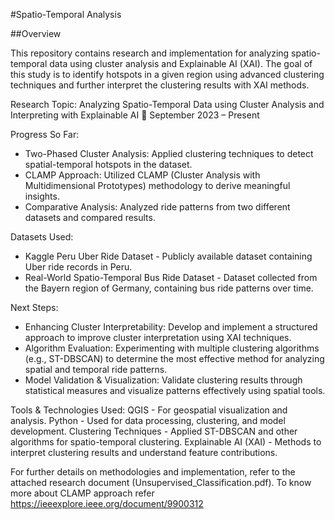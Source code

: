 #Spatio-Temporal Analysis

##Overview

This repository contains research and implementation for analyzing spatio-temporal data using cluster analysis and Explainable AI (XAI). The goal of this study is to identify hotspots in a given region using advanced clustering techniques and further interpret the clustering results with XAI methods.

Research Topic:
Analyzing Spatio-Temporal Data using Cluster Analysis and Interpreting with Explainable AI
📅 September 2023 – Present

Progress So Far:
- Two-Phased Cluster Analysis: Applied clustering techniques to detect spatial-temporal hotspots in the dataset.
- CLAMP Approach: Utilized CLAMP (Cluster Analysis with Multidimensional Prototypes) methodology to derive meaningful insights.
- Comparative Analysis: Analyzed ride patterns from two different datasets and compared results.

Datasets Used:
- Kaggle Peru Uber Ride Dataset - Publicly available dataset containing Uber ride records in Peru.
- Real-World Spatio-Temporal Bus Ride Dataset - Dataset collected from the Bayern region of Germany, containing bus ride patterns over time.

Next Steps:
- Enhancing Cluster Interpretability: Develop and implement a structured approach to improve cluster interpretation using XAI techniques.
- Algorithm Evaluation: Experimenting with multiple clustering algorithms (e.g., ST-DBSCAN) to determine the most effective method for analyzing spatial and temporal ride patterns.
- Model Validation & Visualization: Validate clustering results through statistical measures and visualize patterns effectively using spatial tools.

Tools & Technologies Used:
QGIS - For geospatial visualization and analysis.
Python - Used for data processing, clustering, and model development.
Clustering Techniques - Applied ST-DBSCAN and other algorithms for spatio-temporal clustering.
Explainable AI (XAI) - Methods to interpret clustering results and understand feature contributions.

For further details on methodologies and implementation, refer to the attached research document (Unsupervised_Classification.pdf).
To know more about CLAMP approach refer https://ieeexplore.ieee.org/document/9900312
